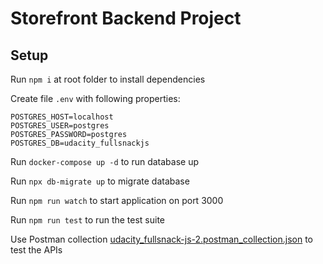 # Storefront Backend Project

## Setup

Run ```npm i``` at root folder to install dependencies

Create file ```.env``` with following properties:

```properties
POSTGRES_HOST=localhost
POSTGRES_USER=postgres
POSTGRES_PASSWORD=postgres
POSTGRES_DB=udacity_fullsnackjs
```

Run ```docker-compose up -d``` to run database up

Run ```npx db-migrate up``` to migrate database

Run ```npm run watch``` to start application on port 3000

Run ```npm run test``` to run the test suite

Use Postman collection [udacity_fullsnack-js-2.postman_collection.json](./udacity_fullsnack-js-2.postman_collection.json) to test the APIs
